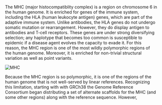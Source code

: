 The MHC (major histocompatiblity complex) is a region on chromosome 6 in the human genome. It is enriched for  genes of the immune system, including the HLA (human leukocyte antigen) genes, which are part of the adaptive immune system. Unlike antibodies, the HLA genes do not undergo somatic mutation or rearrangement. However, they do display antigen to antibodies and T-cell receptors. These genes are under strong diversifying selection; any haplotype that becomes too common is susceptible to epidemic if a disease agent evolves the capacity to evade it. For this reason, the MHC region is one of the most wildly polymorphic regions of the human genome. Moreover, it is enriched for non-trivial structural variation as well as point variants.

![MHC](http://www.sciscogenetics.com/wp-content/uploads/2013/05/MHC.png)

Because the MHC region is so polymorphic, it is one of the regions of the human genome that is not well-served by linear references. Recognizing this limitation, starting with with GRCh38 the Genome Reference Consortium began distributing a set of alternate scaffolds for the MHC (and some other regions) along with the reference sequence. However, 

